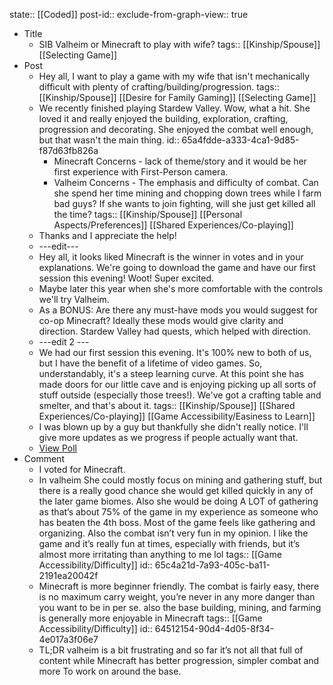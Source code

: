state:: [[Coded]]
post-id::
exclude-from-graph-view:: true

- Title
	- SIB Valheim or Minecraft to play with wife?
	  tags:: [[Kinship/Spouse]] [[Selecting Game]]
- Post
	- Hey all, I want to play a game with my wife that isn't mechanically difficult with plenty of crafting/building/progression.
	  tags:: [[Kinship/Spouse]] [[Desire for Family Gaming]] [[Selecting Game]]
	- We recently finished playing Stardew Valley. Wow, what a hit. She loved it and really enjoyed the building, exploration, crafting, progression and decorating. She enjoyed the combat well enough, but that wasn't the main thing.
	  id:: 65a4fdde-a333-4ca1-9d85-f87d63fb826a
		- Minecraft Concerns - lack of theme/story and it would be her first experience with First-Person camera.
		- Valheim Concerns - The emphasis and difficulty of combat. Can she spend her time mining and chopping down trees while I farm bad guys? If she wants to join fighting, will she just get killed all the time?
		  tags:: [[Kinship/Spouse]] [[Personal Aspects/Preferences]] [[Shared Experiences/Co-playing]]
	- Thanks and I appreciate the help!
	- \---edit---
	- Hey all, it looks liked Minecraft is the winner in votes and in your explanations. We're going to download the game and have our first session this evening! Woot! Super excited.
	- Maybe later this year when she's more comfortable with the controls we'll try Valheim.
	- As a BONUS: Are there any must-have mods you would suggest for co-op Minecraft? Ideally these mods would give clarity and direction. Stardew Valley had quests, which helped with direction.
	- \---edit 2 ---
	- We had our first session this evening. It's 100% new to both of us, but I have the benefit of a lifetime of video games. So, understandably, it's a steep learning curve. At this point she has made doors for our little cave and is enjoying picking up all sorts of stuff outside (especially those trees!). We've got a crafting table and smelter, and that's about it.
	  tags:: [[Kinship/Spouse]] [[Shared Experiences/Co-playing]] [[Game Accessibility/Easiness to Learn]]
	- I was blown up by a guy but thankfully she didn't really notice. I'll give more updates as we progress if people actually want that.
	- [View Poll](https://www.reddit.com/poll/m5epj8)
- Comment
	- I voted for Minecraft.
	- In valheim She could mostly focus on mining and gathering stuff, but there is a really good chance she would get killed quickly in any of the later game biomes. Also she would be doing A LOT of gathering as that’s about 75% of the game in my experience as someone who has beaten the 4th boss. Most of the game feels like gathering and organizing. Also the combat isn’t very fun in my opinion. I like the game and it’s really fun at times, especially with friends, but it’s almost more irritating than anything to me lol
	  tags:: [[Game Accessibility/Difficulty]]
	  id:: 65c4a21d-7a93-405c-ba11-2191ea20042f
	- Minecraft is more beginner friendly. The combat is fairly easy, there is no maximum carry weight, you’re never in any more danger than you want to be in per se. also the base building, mining, and farming is generally more enjoyable in Minecraft
	  tags:: [[Game Accessibility/Difficulty]]
	  id:: 64512154-90d4-4d05-8f34-4e017a3f06e7
	- TL;DR valheim is a bit frustrating and so far it’s not all that full of content while Minecraft has better progression, simpler combat and more To work on around the base.
